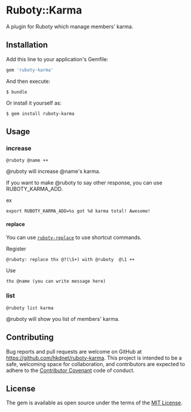 # Ruboty::Karma

A plugin for Ruboty which manage members' karma.

## Installation

Add this line to your application's Gemfile:

```ruby
gem 'ruboty-karma'
```

And then execute:

    $ bundle

Or install it yourself as:

    $ gem install ruboty-karma

## Usage

### increase

```
@ruboty @name ++
```

@ruboty will increase @name's karma.

If you want to make @ruboty to say other response, you can use RUBOTY_KARMA_ADD.

ex

```
export RUBOTY_KARMA_ADD=%s got %d karma total! Awesome!
```

#### replace

You can use [`ruboty-replace`](https://github.com/r7kamura/ruboty-replace) to use shortcut commands.

Register

```
@ruboty: replace thx @?(\S+) with @ruboty  @\1 ++
```

Use

```
thx @name (you can write message here)
```

### list

```
@ruboty list karma
```

@ruboty will show you list of members' karma.

## Contributing

Bug reports and pull requests are welcome on GitHub at https://github.com/hkdnet/ruboty-karma. This project is intended to be a safe, welcoming space for collaboration, and contributors are expected to adhere to the [Contributor Covenant](contributor-covenant.org) code of conduct.


## License

The gem is available as open source under the terms of the [MIT License](http://opensource.org/licenses/MIT).

